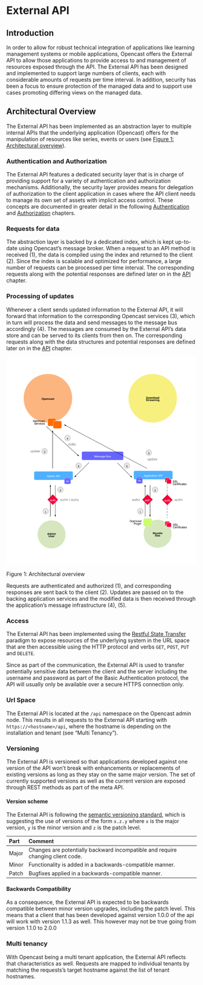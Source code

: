 
[1]: http://en.wikipedia.org/wiki/Basic_access_authentication
[2]: http://en.wikipedia.org/wiki/XML
[3]: http://en.wikipedia.org/wiki/JSON
[4]: http://semver.org
[5]: http://en.wikipedia.org/wiki/Representational_state_transfer

[figure_1]:media/img/figure_1.png "Figure 1: Architectural overview"


# External API

## Introduction

In order to allow for robust technical integration of applications like learning management systems or mobile
applications, Opencast offers the External API to allow those applications to provide access
to and management of resources exposed through the API.
The External API has been designed and implemented to support large numbers of clients, each with considerable
amounts of requests per time interval. In addition, security has been a focus to ensure protection of the
managed data and to support use cases promoting differing views on the managed data.


## Architectural Overview

The External API has been implemented as an abstraction layer to multiple internal APIs that the underlying
application (Opencast) offers for the manipulation of resources like series, events or users (see [Figure
1: Architectural overview](#figure_1)).

### Authentication and Authorization
The External API features a dedicated security layer that is in charge of providing support for a variety of
authentication and authorization mechanisms. Additionally, the security layer provides means for delegation of
authorization to the client application in cases where the API client needs to manage its own set of assets with
implicit access control. These concepts are documented in greater detail in the following
[Authentication](authentication.md) and [Authorization](authorization.md) chapters.


### Requests for data
The abstraction layer is backed by a dedicated index, which is kept up-to-date using Opencast’s message
broker. When a request to an API method is received (1), the data is compiled using the index and returned to
the client (2). Since the index is scalable and optimized for performance, a large number of requests can be
processed per time interval.
The corresponding requests along with the potential responses are defined later on in the [API](usage.md) chapter.

### Processing of updates
Whenever a client sends updated information to the External API, it will forward that information to the
corresponding Opencast services (3), which in turn will process the data and send messages to the
message bus accordingly (4). The messages are consumed by the External API’s data store and can be
served to its clients from then on.
The corresponding requests along with the data structures and potential responses are defined later on in
the [API](usage.md) chapter.


![Architectural overview][figure_1]

<a name="figure_1"></a>Figure 1: Architectural overview

Requests are authenticated and authorized (1), and corresponding responses are sent back to the client (2). Updates are
passed on to the backing application services and the modified data is then received through the application’s message
infrastructure (4), (5).


### Access
The External API has been implemented using the [Restful State Transfer][5] paradigm to expose resources of the
underlying system in the URL space that are then accessible using the HTTP protocol and verbs `GET`, `POST`, `PUT` and
`DELETE`.

Since as part of the communication, the External API is used to transfer potentially sensitive data between the client
and the server including the username and password as part of the Basic Authentication protocol, the API will usually 
only be available over a secure HTTPS connection only.


### Url Space
The External API is located at the `/api` namespace on the Opencast admin node. This results in all requests to the
External API starting with `https://<hostname>/api`, where the hostname is depending on the installation and tenant
(see “Multi Tenancy”).


### Versioning
The External API is versioned so that applications developed against one version of the API won’t break with
enhancements or replacements of existing versions as long as they stay on the same major version. The set of
currently supported versions as well as the current version are exposed through REST methods as part of the meta API.


#### Version scheme
The External API is following the [semantic versioning standard][4], which is suggesting the use of versions of the
form `x.z.y` where `x` is the major version, `y` is the minor version and `z` is the patch level.

Part         | Comment
:----------- | :-------------
Major        | Changes are potentially backward incompatible and require changing client code.
Minor        | Functionality is added in a backwards-compatible manner.
Patch        | Bugfixes applied in a backwards-compatible manner.


#### Backwards Compatibility
As a consequence, the External API is expected to be backwards compatible between minor version upgrades, including the
patch level. This means that a client that has been developed against version 1.0.0 of the api will work with version
1.1.3 as well. This however may not be true going from version 1.1.0 to 2.0.0

### Multi tenancy
With Opencast being a multi tenant application, the External API reflects that characteristics as well. Requests are
mapped to individual tenants by matching the requests’s target hostname against the list of tenant hostnames.